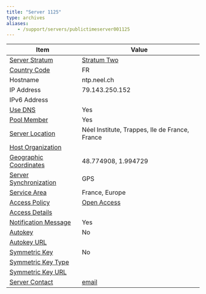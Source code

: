 ```yaml
---
title: "Server 1125"
type: archives
aliases:
    - /support/servers/publictimeserver001125
---
```


| Item | Value |
| ----- | ----- |
| [Server Stratum](/support/servers/serverstratum) | [Stratum Two](/support/servers/stratumtwotimeservers) |
| [Country Code](/support/servers/countrycode) | FR |
| Hostname |  ntp.neel.ch |
| IP Address |  79.143.250.152 |
| IPv6 Address | |
| [Use DNS](/support/servers/usedns) | Yes |
| [Pool Member](/support/servers/poolmember) | Yes |
| [Server Location](/support/servers/serverlocation) |  Néel Institute, Trappes, Ile de France, France |
| [Host Organization](/support/servers/hostorganization) | |
| [ Geographic Coordinates](/support/servers/geographiccoordinates) |  48.774908, 1.994729 |
| [Server Synchronization](/support/servers/serversynchronization) | GPS |
| [Service Area](/support/servers/servicearea) |  France, Europe |
| [Access Policy](/support/servers/accesspolicy) | [Open Access](/support/servers/openaccess) |
| [Access Details](/support/servers/accessdetails) |  |
| [Notification Message](/support/servers/notificationmessage) | Yes |
| [Autokey](/support/servers/autokey) | No |
| [Autokey URL](/support/servers/autokeyurl) | |
| [Symmetric Key](/support/servers/symmetrickey) | No |
| [Symmetric Key Type](/support/servers/symmetrickeytype) | |
| [Symmetric Key URL](/support/servers/symmetrickeyurl) | |
| [Server Contact](/support/servers/servercontact) | [email](mailto:david+ntppool@neel.ch) |